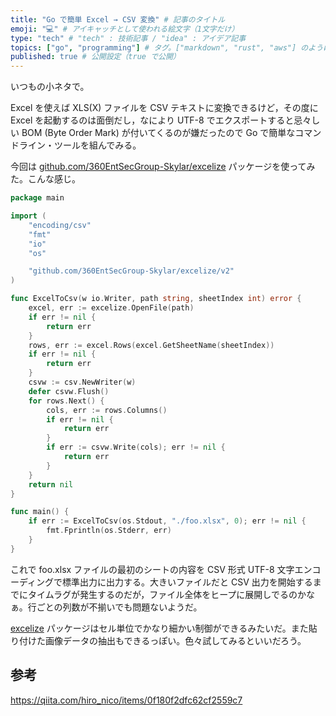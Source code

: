 ```yaml
---
title: "Go で簡単 Excel → CSV 変換" # 記事のタイトル
emoji: "💻" # アイキャッチとして使われる絵文字（1文字だけ）
type: "tech" # "tech" : 技術記事 / "idea" : アイデア記事
topics: ["go", "programming"] # タグ。["markdown", "rust", "aws"] のように指定する
published: true # 公開設定（true で公開）
---
```


いつもの小ネタで。

Excel を使えば XLS(X) ファイルを CSV テキストに変換できるけど，その度に Excel を起動するのは面倒だし，なにより UTF-8 でエクスポートすると忌々しい BOM (Byte Order Mark) が付いてくるのが嫌だったので Go で簡単なコマンドライン・ツールを組んでみる。

今回は [github.com/360EntSecGroup-Skylar/excelize][excelize] パッケージを使ってみた。こんな感じ。

```go:main.go
package main

import (
    "encoding/csv"
    "fmt"
    "io"
    "os"

    "github.com/360EntSecGroup-Skylar/excelize/v2"
)

func ExcelToCsv(w io.Writer, path string, sheetIndex int) error {
    excel, err := excelize.OpenFile(path)
    if err != nil {
        return err
    }
    rows, err := excel.Rows(excel.GetSheetName(sheetIndex))
    if err != nil {
        return err
    }
    csvw := csv.NewWriter(w)
    defer csvw.Flush()
    for rows.Next() {
        cols, err := rows.Columns()
        if err != nil {
            return err
        }
        if err := csvw.Write(cols); err != nil {
            return err
        }
    }
    return nil
}

func main() {
    if err := ExcelToCsv(os.Stdout, "./foo.xlsx", 0); err != nil {
        fmt.Fprintln(os.Stderr, err)
    }
}
```

これで foo.xlsx ファイルの最初のシートの内容を CSV 形式 UTF-8 文字エンコーディングで標準出力に出力する。大きいファイルだと CSV 出力を開始するまでにタイムラグが発生するのだが，ファイル全体をヒープに展開しでるのかなぁ。行ごとの列数が不揃いでも問題ないようだ。

[excelize] パッケージはセル単位でかなり細かい制御ができるみたいだ。また貼り付けた画像データの抽出もできるっぽい。色々試してみるといいだろう。

## 参考

https://qiita.com/hiro_nico/items/0f180f2dfc62cf2559c7

[Go]: https://golang.org/ "The Go Programming Language"
[excelize]: https://github.com/360EntSecGroup-Skylar/excelize "360EntSecGroup-Skylar/excelize: Golang library for reading and writing Microsoft Excel™ (XLSX) files."
<!-- eof -->
